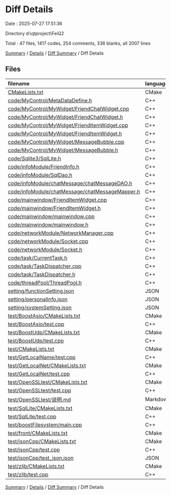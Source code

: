 # Diff Details

Date : 2025-07-27 17:51:36

Directory d:\\qtproject\\FeiQ2

Total : 47 files,  1417 codes, 254 comments, 336 blanks, all 2007 lines

[Summary](results.md) / [Details](details.md) / [Diff Summary](diff.md) / Diff Details

## Files
| filename | language | code | comment | blank | total |
| :--- | :--- | ---: | ---: | ---: | ---: |
| [CMakeLists.txt](/CMakeLists.txt) | CMake | 68 | 31 | 30 | 129 |
| [code/MyControl/MetaDataDefine.h](/code/MyControl/MetaDataDefine.h) | C++ | -1 | 0 | 1 | 0 |
| [code/MyControl/MyWidget/FriendChatWidget.cpp](/code/MyControl/MyWidget/FriendChatWidget.cpp) | C++ | 19 | 0 | 4 | 23 |
| [code/MyControl/MyWidget/FriendChatWidget.h](/code/MyControl/MyWidget/FriendChatWidget.h) | C++ | 15 | 0 | 2 | 17 |
| [code/MyControl/MyWidget/FriendItemWidget.cpp](/code/MyControl/MyWidget/FriendItemWidget.cpp) | C++ | 46 | 6 | 12 | 64 |
| [code/MyControl/MyWidget/FriendItemWidget.h](/code/MyControl/MyWidget/FriendItemWidget.h) | C++ | 41 | 6 | 3 | 50 |
| [code/MyControl/MyWidget/MessageBubble.cpp](/code/MyControl/MyWidget/MessageBubble.cpp) | C++ | 13 | 2 | 3 | 18 |
| [code/MyControl/MyWidget/MessageBubble.h](/code/MyControl/MyWidget/MessageBubble.h) | C++ | 15 | 1 | 2 | 18 |
| [code/Sqlite3/SqlLite.h](/code/Sqlite3/SqlLite.h) | C++ | 23 | 1 | 2 | 26 |
| [code/infoModule/FriendInfo.h](/code/infoModule/FriendInfo.h) | C++ | 18 | 3 | 4 | 25 |
| [code/infoModule/SqlDao.h](/code/infoModule/SqlDao.h) | C++ | -11 | -6 | -5 | -22 |
| [code/infoModule/chatMessage/chatMessageDAO.h](/code/infoModule/chatMessage/chatMessageDAO.h) | C++ | 52 | 3 | -1 | 54 |
| [code/infoModule/chatMessage/chatMessageMapper.h](/code/infoModule/chatMessage/chatMessageMapper.h) | C++ | 1 | 0 | 0 | 1 |
| [code/mainwindow/FriendItemWidget.cpp](/code/mainwindow/FriendItemWidget.cpp) | C++ | -40 | -6 | -8 | -54 |
| [code/mainwindow/FriendItemWidget.h](/code/mainwindow/FriendItemWidget.h) | C++ | -34 | -5 | -6 | -45 |
| [code/mainwindow/mainwindow.cpp](/code/mainwindow/mainwindow.cpp) | C++ | 114 | 29 | 20 | 163 |
| [code/mainwindow/mainwindow.h](/code/mainwindow/mainwindow.h) | C++ | -72 | -6 | -6 | -84 |
| [code/networkModule/NetworkManager.cpp](/code/networkModule/NetworkManager.cpp) | C++ | -15 | -1 | 0 | -16 |
| [code/networkModule/Socket.cpp](/code/networkModule/Socket.cpp) | C++ | 21 | -6 | 7 | 22 |
| [code/networkModule/Socket.h](/code/networkModule/Socket.h) | C++ | 7 | 0 | 3 | 10 |
| [code/task/CurrentTask.h](/code/task/CurrentTask.h) | C++ | 7 | 2 | 0 | 9 |
| [code/task/TaskDispatcher.cpp](/code/task/TaskDispatcher.cpp) | C++ | 21 | -2 | 5 | 24 |
| [code/task/TaskDispatcher.h](/code/task/TaskDispatcher.h) | C++ | 35 | 32 | 21 | 88 |
| [code/threadPool/ThreadPool.h](/code/threadPool/ThreadPool.h) | C++ | 228 | 26 | 47 | 301 |
| [setting/functionSetting.json](/setting/functionSetting.json) | JSON | 17 | 0 | 0 | 17 |
| [setting/personalInfo.json](/setting/personalInfo.json) | JSON | 12 | 0 | 0 | 12 |
| [setting/systemSetting.json](/setting/systemSetting.json) | JSON | 6 | 0 | 0 | 6 |
| [test/BoostAsio/CMakeLists.txt](/test/BoostAsio/CMakeLists.txt) | CMake | 0 | 0 | 1 | 1 |
| [test/BoostAsio/test.cpp](/test/BoostAsio/test.cpp) | C++ | 125 | 13 | 17 | 155 |
| [test/BoostUdp/CMakeLists.txt](/test/BoostUdp/CMakeLists.txt) | CMake | 5 | 8 | 3 | 16 |
| [test/BoostUdp/test.cpp](/test/BoostUdp/test.cpp) | C++ | 91 | 9 | 21 | 121 |
| [test/CMakeLists.txt](/test/CMakeLists.txt) | CMake | 23 | 9 | 5 | 37 |
| [test/GetLocalName/test.cpp](/test/GetLocalName/test.cpp) | C++ | 23 | 2 | 3 | 28 |
| [test/GetLocalNet/CMakeLists.txt](/test/GetLocalNet/CMakeLists.txt) | CMake | 9 | 1 | 0 | 10 |
| [test/GetLocalNet/test.cpp](/test/GetLocalNet/test.cpp) | C++ | 150 | 54 | 19 | 223 |
| [test/OpenSSLtest/CMakeLists.txt](/test/OpenSSLtest/CMakeLists.txt) | CMake | 17 | 3 | 4 | 24 |
| [test/OpenSSLtest/test.cpp](/test/OpenSSLtest/test.cpp) | C++ | 122 | 26 | 33 | 181 |
| [test/OpenSSLtest/说明.md](/test/OpenSSLtest/%E8%AF%B4%E6%98%8E.md) | Markdown | 52 | 0 | 44 | 96 |
| [test/SqlLite/CMakeLists.txt](/test/SqlLite/CMakeLists.txt) | CMake | 6 | 1 | 3 | 10 |
| [test/SqlLite/test.cpp](/test/SqlLite/test.cpp) | C++ | 6 | 0 | 3 | 9 |
| [test/boostFilesystem/main.cpp](/test/boostFilesystem/main.cpp) | C++ | 0 | 0 | 1 | 1 |
| [test/front/CMakeLists.txt](/test/front/CMakeLists.txt) | CMake | 15 | 3 | 2 | 20 |
| [test/jsonCpp/CMakeLists.txt](/test/jsonCpp/CMakeLists.txt) | CMake | 11 | 3 | 3 | 17 |
| [test/jsonCpp/test.cpp](/test/jsonCpp/test.cpp) | C++ | 53 | 4 | 11 | 68 |
| [test/jsonCpp/test_json.json](/test/jsonCpp/test_json.json) | JSON | 13 | 0 | 0 | 13 |
| [test/zlib/CMakeLists.txt](/test/zlib/CMakeLists.txt) | CMake | 19 | 1 | 7 | 27 |
| [test/zlib/test.cpp](/test/zlib/test.cpp) | C++ | 71 | 7 | 16 | 94 |

[Summary](results.md) / [Details](details.md) / [Diff Summary](diff.md) / Diff Details